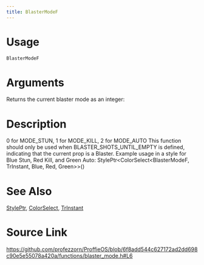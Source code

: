 ```yaml
---
title: BlasterModeF
---
```


# Usage
```cpp
BlasterModeF
```

# Arguments
Returns the current blaster mode as an integer:

# Description
0 for MODE_STUN, 1 for MODE_KILL, 2 for MODE_AUTO
This function should only be used when BLASTER_SHOTS_UNTIL_EMPTY is defined,
indicating that the current prop is a Blaster.
Example usage in a style for Blue Stun, Red Kill, and Green Auto:
StylePtr<ColorSelect<BlasterModeF, TrInstant, Blue, Red, Green>>()

# See Also
[StylePtr](/config/styles/StylePtr.html), [ColorSelect](/config/styles/ColorSelect.html), [TrInstant](/config/transitions/TrInstant.html)

# Source Link
https://github.com/profezzorn/ProffieOS/blob/6f8add544c627172ad2dd698c90e5e55078a420a/functions/blaster_mode.h#L6
